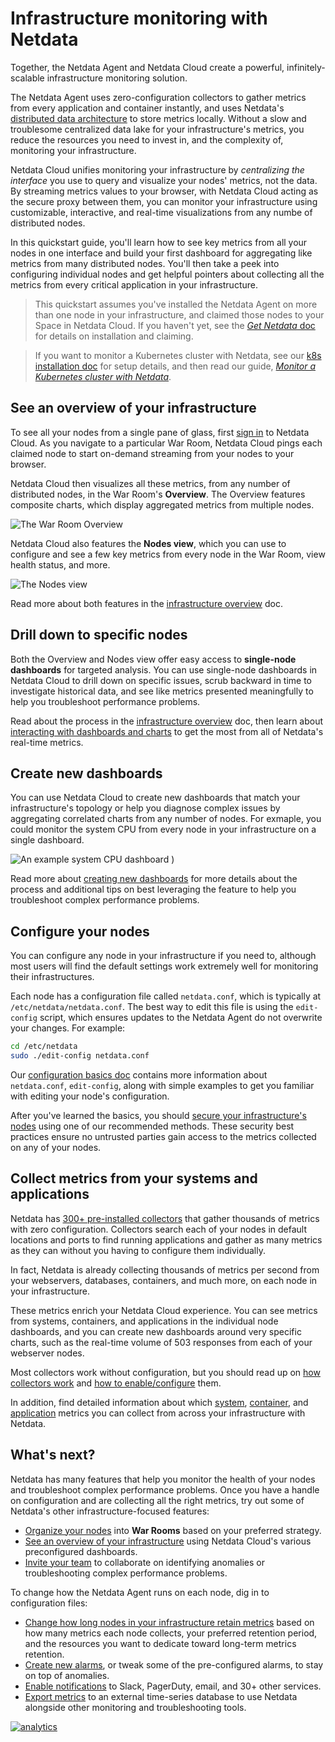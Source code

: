 <!--
title: "Infrastructure monitoring with Netdata"
sidebar_label: "Infrastructure monitoring"
description: "Build a robust, infinitely scalable infrastructure monitoring solution with Netdata. Any number of nodes and every available metric."
custom_edit_url: https://github.com/netdata/netdata/edit/master/docs/quickstart/infrastructure.md
-->

# Infrastructure monitoring with Netdata

Together, the Netdata Agent and Netdata Cloud create a powerful, infinitely-scalable infrastructure monitoring solution.

The Netdata Agent uses zero-configuration collectors to gather metrics from every application and container instantly,
and uses Netdata's [distributed data architecture](/docs/store/distributed-data-architecture.md) to store metrics
locally. Without a slow and troublesome centralized data lake for your infrastructure's metrics, you reduce the
resources you need to invest in, and the complexity of, monitoring your infrastructure. 

Netdata Cloud unifies monitoring your infrastructure by _centralizing the interface_ you use to query and visualize your
nodes' metrics, not the data. By streaming metrics values to your browser, with Netdata Cloud acting as the secure proxy
between them, you can monitor your infrastructure using customizable, interactive, and real-time visualizations from any
numbe of distributed nodes.

In this quickstart guide, you'll learn how to see key metrics from all your nodes in one interface and build your first
dashboard for aggregating like metrics from many distributed nodes. You'll then take a peek into configuring individual
nodes and get helpful pointers about collecting all the metrics from every critical application in your infrastructure.

> This quickstart assumes you've installed the Netdata Agent on more than one node in your infrastructure, and claimed
> those nodes to your Space in Netdata Cloud. If you haven't yet, see the [_Get Netdata_ doc](/docs/get/README.md) for
> details on installation and claiming.

> If you want to monitor a Kubernetes cluster with Netdata, see our [k8s installation
> doc](/packaging/installer/methods/kubernetes.md) for setup details, and then read our guide, [_Monitor a Kubernetes
> cluster with Netdata_](/docs/guides/monitor/kubernetes-k8s-netdata.md).

## See an overview of your infrastructure

To see all your nodes from a single pane of glass, first [sign in](https://app.netdata.cloud) to Netdata Cloud. As you
navigate to a particular War Room, Netdata Cloud pings each claimed node to start on-demand streaming from your nodes to
your browser. 

Netdata Cloud then visualizes all these metrics, from any number of distributed nodes, in the War Room's **Overview**.
The Overview features composite charts, which display aggregated metrics from multiple nodes.

![The War Room
Overview](https://user-images.githubusercontent.com/1153921/95912630-e75ed600-0d57-11eb-8a3b-49e883d16833.png)

Netdata Cloud also features the **Nodes view**, which you can use to configure and see a few key metrics from every node
in the War Room, view health status, and more.

![The Nodes view](https://user-images.githubusercontent.com/1153921/95909704-cb593580-0d53-11eb-88fa-a3416ab09849.png)

Read more about both features in the [infrastructure overview](/docs/visualize/overview-infrastructure.md) doc.

## Drill down to specific nodes

Both the Overview and Nodes view offer easy access to **single-node dashboards** for targeted analysis. You can use
single-node dashboards in Netdata Cloud to drill down on specific issues, scrub backward in time to investigate
historical data, and see like metrics presented meaningfully to help you troubleshoot performance problems.

Read about the process in the [infrastructure
overview](/docs/visualize/overview-infrastructure.md#single-node-dashboards) doc, then learn about [interacting with
dashboards and charts](/docs/visualize/interact-dashboards-charts.md) to get the most from all of Netdata's real-time
metrics.

## Create new dashboards

You can use Netdata Cloud to create new dashboards that match your infrastructure's topology or help you diagnose
complex issues by aggregating correlated charts from any number of nodes. For exmaple, you could monitor the system CPU
from every node in your infrastructure on a single dashboard.

![An example system CPU
dashboard](https://user-images.githubusercontent.com/1153921/95915568-2db63400-0d5c-11eb-92cc-3c61cb6519dd.png)
)

Read more about [creating new dashboards](/docs/visualize/create-dashboards.md) for more details about the process and
additional tips on best leveraging the feature to help you troubleshoot complex performance problems.

## Configure your nodes

You can configure any node in your infrastructure if you need to, although most users will find the default settings
work extremely well for monitoring their infrastructures.

Each node has a configuration file called `netdata.conf`, which is typically at `/etc/netdata/netdata.conf`. The best
way to edit this file is using the `edit-config` script, which ensures updates to the Netdata Agent do not overwrite
your changes. For example:

```bash
cd /etc/netdata
sudo ./edit-config netdata.conf
```

Our [configuration basics doc](/docs/configure/nodes.md) contains more information about `netdata.conf`, `edit-config`,
along with simple examples to get you familiar with editing your node's configuration.

After you've learned the basics, you should [secure your infrastructure's nodes](/docs/configure/secure-nodes.md) using
one of our recommended methods. These security best practices ensure no untrusted parties gain access to the metrics
collected on any of your nodes.

## Collect metrics from your systems and applications

Netdata has [300+ pre-installed collectors](/collectors/COLLECTORS.md) that gather thousands of metrics with zero
configuration. Collectors search each of your nodes in default locations and ports to find running applications and
gather as many metrics as they can without you having to configure them individually.

In fact, Netdata is already collecting thousands of metrics per second from your webservers, databases, containers, and
much more, on each node in your infrastructure.

These metrics enrich your Netdata Cloud experience. You can see metrics from systems, containers, and applications in
the individual node dashboards, and you can create new dashboards around very specific charts, such as the real-time
volume of 503 responses from each of your webserver nodes.

Most collectors work without configuration, but you should read up on [how collectors
work](/docs/collect/how-collectors-work.md) and [how to enable/configure](/docs/collect/enable-configure.md) them.

In addition, find detailed information about which [system](/docs/collect/system-metrics.md),
[container](/docs/collect/container-metrics.md), and [application](/docs/collect/application-metrics.md) metrics you can
collect from across your infrastructure with Netdata.

## What's next?

Netdata has many features that help you monitor the health of your nodes and troubleshoot complex performance problems.
Once you have a handle on configuration and are collecting all the right metrics, try out some of Netdata's other
infrastructure-focused features:

-   [Organize your nodes](/docs/configure/spaces-war-rooms.md) into **War Rooms** based on your preferred strategy.
-   [See an overview of your infrastructure](/docs/visualize/overview-infrastructure.md) using Netdata Cloud's various
    preconfigured dashboards.
-   [Invite your team](/docs/configure/invite-collaborate.md) to collaborate on identifying anomalies or troubleshooting
    complex performance problems.

To change how the Netdata Agent runs on each node, dig in to configuration files:

-   [Change how long nodes in your infrastructure retain metrics](/docs/store/change-metrics-storage.md) based on how
    many metrics each node collects, your preferred retention period, and the resources you want to dedicate toward
    long-term metrics retention.
-   [Create new alarms](/docs/monitor/configure-alarms.md), or tweak some of the pre-configured alarms, to stay on top
    of anomalies.
-   [Enable notifications](/docs/monitor/enable-notifications.md) to Slack, PagerDuty, email, and 30+ other services.
-   [Export metrics](/docs/export/external-databases.md) to an external time-series database to use Netdata alongside
    other monitoring and troubleshooting tools.

[![analytics](https://www.google-analytics.com/collect?v=1&aip=1&t=pageview&_s=1&ds=github&dr=https%3A%2F%2Fgithub.com%2Fnetdata%2Fnetdata&dl=https%3A%2F%2Fmy-netdata.io%2Fgithub%2Fdocs%2Fquickstart%2Finfrastructure&_u=MAC~&cid=5792dfd7-8dc4-476b-af31-da2fdb9f93d2&tid=UA-64295674-3)](<>)
